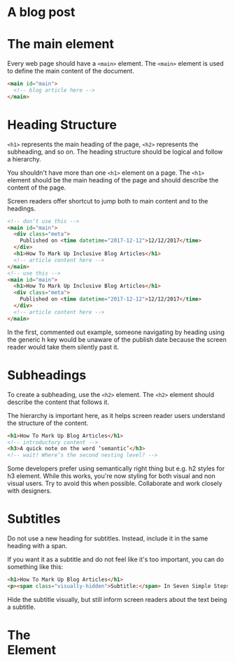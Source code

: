 # A blog post

# The main element

Every web page should have a `<main>` element. The `<main>` element is used to define the main content of the document.

```html
<main id="main">
  <!-- blog article here -->
</main>
```

# Heading Structure

`<h1>` represents the main heading of the page, `<h2>` represents the subheading, and so on. The heading structure should be logical and follow a hierarchy.

You shouldn't have more than one `<h1>` element on a page. The `<h1>` element should be the main heading of the page and should describe the content of the page.

Screen readers offer shortcut to jump both to main content and to the headings.

```html
<!-- don’t use this -->
<main id="main">
  <div class="meta">
    Published on <time datetime="2017-12-12">12/12/2017</time>
  </div>
  <h1>How To Mark Up Inclusive Blog Articles</h1>
  <!-- article content here -->
</main>
<!-- use this -->
<main id="main">
  <h1>How To Mark Up Inclusive Blog Articles</h1>
  <div class="meta">
    Published on <time datetime="2017-12-12">12/12/2017</time>
  </div>
  <!-- article content here -->
</main>
```

In the first, commented out example, someone navigating
by heading using the generic h key would be unaware of
the publish date because the screen reader would take them
silently past it.

# Subheadings

To create a subheading, use the `<h2>` element. The `<h2>` element should describe the content that follows it.

The hierarchy is important here, as it helps screen reader users understand the structure of the content.

```html
<h1>How To Mark Up Blog Articles</h1>
<!-- introductory content -->
<h3>A quick note on the word ‘semantic’</h3>
<!-- wait! Where’s the second nesting level? -->
```

Some developers prefer using semantically right thing but e.g. h2 styles for h3 element. While this works, you're now styling for both visual and non visual users. Try to avoid this when possible. Collaborate and work closely with designers.

# Subtitles

Do not use a new heading for subtitles. Instead, include it in the same heading with a span.

If you want it as a subtitle and do not feel like it's too important, you can do something like this:

```html
<h1>How To Mark Up Blog Articles</h1>
<p><span class="visually-hidden">Subtitle:</span> In Seven Simple Steps</p>
```

Hide the subtitle visually, but still inform screen readers about the text being a subtitle.

# The <article> Element
